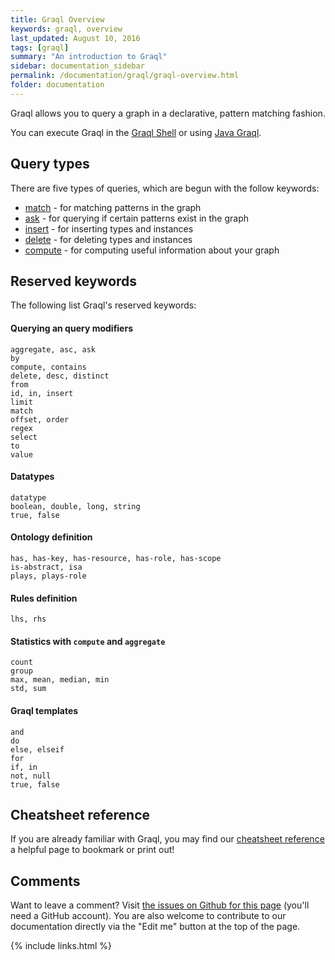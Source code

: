 ```yaml
---
title: Graql Overview
keywords: graql, overview
last_updated: August 10, 2016
tags: [graql]
summary: "An introduction to Graql"
sidebar: documentation_sidebar
permalink: /documentation/graql/graql-overview.html
folder: documentation
---
```


Graql allows you to query a graph in a declarative, pattern matching fashion.

You can execute Graql in the [Graql Shell](graql-shell.html) or using [Java
Graql](../developing-with-java/java-graql.html).

## Query types

There are five types of queries, which are begun with the follow keywords:  
- [match](match-queries.html) - for matching patterns in the graph  
- [ask](ask-queries.html) - for querying if certain patterns exist in the graph  
- [insert](insert-queries.html) - for inserting types and instances  
- [delete](delete-queries.html) - for deleting types and instances    
- [compute](compute-queries.html) - for computing useful information about your graph

## Reserved keywords

The following list Graql's reserved keywords:

#### Querying an query modifiers

```graql
aggregate, asc, ask
by
compute, contains
delete, desc, distinct
from
id, in, insert
limit
match
offset, order
regex
select
to
value
```

#### Datatypes

```graql
datatype
boolean, double, long, string
true, false
```

#### Ontology definition

```graql
has, has-key, has-resource, has-role, has-scope
is-abstract, isa
plays, plays-role
```

#### Rules definition

```graql
lhs, rhs
```

#### Statistics with `compute` and `aggregate`

```graql
count
group
max, mean, median, min
std, sum
```

#### Graql templates

```graql-template
and
do
else, elseif
for
if, in
not, null
true, false
```

## Cheatsheet reference
If you are already familiar with Graql, you may find our [cheatsheet reference](graql-cheatsheet.html) a helpful page to bookmark or print out!

## Comments
Want to leave a comment? Visit <a href="https://github.com/graknlabs/docs/issues/42" target="_blank">the issues on Github for this page</a> (you'll need a GitHub account). You are also welcome to contribute to our documentation directly via the "Edit me" button at the top of the page.


{% include links.html %}

